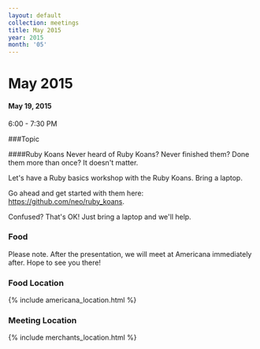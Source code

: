 ```yaml
---
layout: default
collection: meetings
title: May 2015
year: 2015
month: '05'
---
```


# May 2015

#### May 19, 2015
6:00 - 7:30 PM

###Topic

####Ruby Koans
Never heard of Ruby Koans?  Never finished them? Done them more than once?  It doesn't matter.

Let's have a Ruby basics workshop with the Ruby Koans.  Bring a laptop.

Go ahead and get started with them here:  https://github.com/neo/ruby_koans.

Confused?  That's OK!  Just bring a laptop and we'll help.

### Food
Please note.  After the presentation, we will meet at Americana immediately after.  Hope to see you there!

### Food Location
{% include americana_location.html %}

### Meeting Location
{% include merchants_location.html %}
